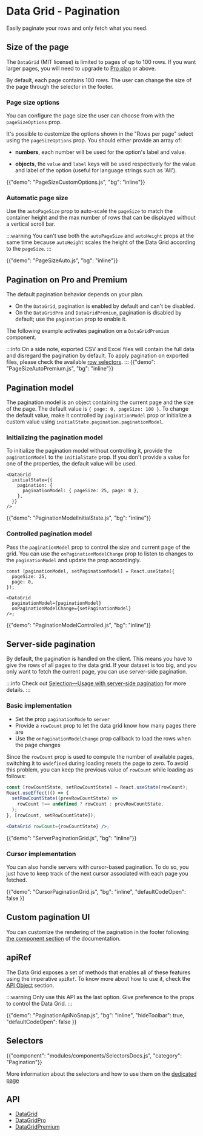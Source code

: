 # Data Grid - Pagination

<p class="description">Easily paginate your rows and only fetch what you need.</p>

## Size of the page

The `DataGrid` (MIT license) is limited to pages of up to 100 rows.
If you want larger pages, you will need to upgrade to [Pro plan](/x/introduction/licensing/#pro-plan) or above.

By default, each page contains 100 rows. The user can change the size of the page through the selector in the footer.

### Page size options

You can configure the page size the user can choose from with the `pageSizeOptions` prop.

It's possible to customize the options shown in the "Rows per page" select using the `pageSizeOptions` prop.
You should either provide an array of:

- **numbers**, each number will be used for the option's label and value.

- **objects**, the `value` and `label` keys will be used respectively for the value and label of the option (useful for language strings such as 'All').

{{"demo": "PageSizeCustomOptions.js", "bg": "inline"}}

### Automatic page size

Use the `autoPageSize` prop to auto-scale the `pageSize` to match the container height and the max number of rows that can be displayed without a vertical scroll bar.

:::warning
You can't use both the `autoPageSize` and `autoHeight` props at the same time because `autoHeight` scales the height of the Data Grid according to the `pageSize`.
:::

{{"demo": "PageSizeAuto.js", "bg": "inline"}}

## Pagination on Pro and Premium

The default pagination behavior depends on your plan.

- On the `DataGrid`, pagination is enabled by default and can't be disabled.
- On the `DataGridPro` and `DataGridPremium`, pagination is disabled by default; use the `pagination` prop to enable it.

The following example activates pagination on a `DataGridPremium` component.

:::info
On a side note, exported CSV and Excel files will contain the full data and disregard the pagination by default. To apply pagination on exported files, please check the available [row selectors](/x/react-data-grid/export/#exported-rows).
:::
{{"demo": "PageSizeAutoPremium.js", "bg": "inline"}}

## Pagination model

The pagination model is an object containing the current page and the size of the page. The default value is `{ page: 0, pageSize: 100 }`. To change the default value, make it controlled by `paginationModel` prop or initialize a custom value using `initialState.pagination.paginationModel`.

### Initializing the pagination model

To initialize the pagination model without controlling it, provide the `paginationModel` to the `initialState` prop. If you don't provide a value for one of the properties, the default value will be used.

```tsx
<DataGrid
  initialState={{
    pagination: {
      paginationModel: { pageSize: 25, page: 0 },
    },
  }}
/>
```

{{"demo": "PaginationModelInitialState.js", "bg": "inline"}}

### Controlled pagination model

Pass the `paginationModel` prop to control the size and current page of the grid. You can use the `onPaginationModelChange` prop to listen to changes to the `paginationModel` and update the prop accordingly.

```tsx
const [paginationModel, setPaginationModel] = React.useState({
  pageSize: 25,
  page: 0,
});

<DataGrid
  paginationModel={paginationModel}
  onPaginationModelChange={setPaginationModel}
/>;
```

{{"demo": "PaginationModelControlled.js", "bg": "inline"}}

## Server-side pagination

By default, the pagination is handled on the client.
This means you have to give the rows of all pages to the data grid.
If your dataset is too big, and you only want to fetch the current page, you can use server-side pagination.

:::info
Check out [Selection—Usage with server-side pagination](/x/react-data-grid/selection/#usage-with-server-side-pagination) for more details.
:::

### Basic implementation

- Set the prop `paginationMode` to `server`
- Provide a `rowCount` prop to let the data grid know how many pages there are
- Use the `onPaginationModelChange` prop callback to load the rows when the page changes

Since the `rowCount` prop is used to compute the number of available pages, switching it to `undefined` during loading resets the page to zero.
To avoid this problem, you can keep the previous value of `rowCount` while loading as follows:

```jsx
const [rowCountState, setRowCountState] = React.useState(rowCount);
React.useEffect(() => {
  setRowCountState((prevRowCountState) =>
    rowCount !== undefined ? rowCount : prevRowCountState,
  );
}, [rowCount, setRowCountState]);

<DataGrid rowCount={rowCountState} />;
```

{{"demo": "ServerPaginationGrid.js", "bg": "inline"}}

### Cursor implementation

You can also handle servers with cursor-based pagination.
To do so, you just have to keep track of the next cursor associated with each page you fetched.

{{"demo": "CursorPaginationGrid.js", "bg": "inline", "defaultCodeOpen": false }}

## Custom pagination UI

You can customize the rendering of the pagination in the footer following [the component section](/x/react-data-grid/components/#pagination) of the documentation.

## apiRef

The Data Grid exposes a set of methods that enables all of these features using the imperative `apiRef`. To know more about how to use it, check the [API Object](/x/react-data-grid/api-object/) section.

:::warning
Only use this API as the last option. Give preference to the props to control the Data Grid.
:::

{{"demo": "PaginationApiNoSnap.js", "bg": "inline", "hideToolbar": true, "defaultCodeOpen": false }}

## Selectors

{{"component": "modules/components/SelectorsDocs.js", "category": "Pagination"}}

More information about the selectors and how to use them on the [dedicated page](/x/react-data-grid/state/#access-the-state)

## API

- [DataGrid](/x/api/data-grid/data-grid/)
- [DataGridPro](/x/api/data-grid/data-grid-pro/)
- [DataGridPremium](/x/api/data-grid/data-grid-premium/)
